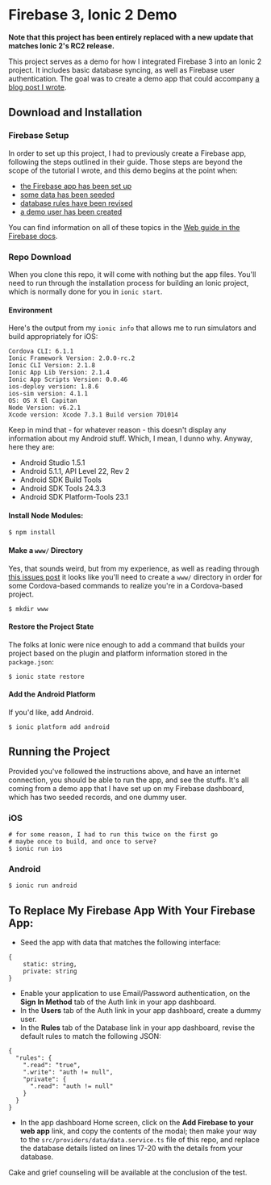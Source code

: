 # Firebase 3, Ionic 2 Demo

**Note that this project has been entirely replaced with a new update that matches Ionic 2's RC2 release.**

This project serves as a demo for how I integrated Firebase 3 into an Ionic 2 project.  It includes basic database syncing, as well as Firebase user authentication.  The goal was to create a demo app that could accompany [a blog post I wrote](https://webcake.co/using-firebase-3-in-angular-2-and-ionic-2/).

## Download and Installation

### Firebase Setup

In order to set up this project, I had to previously create a Firebase app, following the steps outlined in their guide.  Those steps are beyond the scope of the tutorial I wrote, and this demo begins at the point when:

- [the Firebase app has been set up](https://console.firebase.google.com/)
- [some data has been seeded](https://firebase.google.com/docs/database/web/structure-data)
- [database rules have been revised](https://firebase.google.com/docs/database/security/)
- [a demo user has been created](https://firebase.google.com/docs/auth/web/manage-users)

You can find information on all of these topics in the [Web guide in the Firebase docs](https://firebase.google.com/docs/web/setup).

### Repo Download

When you clone this repo, it will come with nothing but the app files.  You'll need to run through the installation process for building an Ionic project, which is normally done for you in `ionic start`.

#### Environment

Here's the output from my `ionic info` that allows me to run simulators and build appropriately for iOS:
```
Cordova CLI: 6.1.1 
Ionic Framework Version: 2.0.0-rc.2
Ionic CLI Version: 2.1.8
Ionic App Lib Version: 2.1.4
Ionic App Scripts Version: 0.0.46
ios-deploy version: 1.8.6 
ios-sim version: 4.1.1 
OS: OS X El Capitan
Node Version: v6.2.1
Xcode version: Xcode 7.3.1 Build version 7D1014
```
Keep in mind that - for whatever reason - this doesn't display any information about my Android stuff.  Which, I mean, I dunno why.  Anyway, here they are:

- Android Studio 1.5.1
- Android 5.1.1, API Level 22, Rev 2
- Android SDK Build Tools
- Android SDK Tools 24.3.3
- Android SDK Platform-Tools 23.1

#### Install Node Modules:
```
$ npm install
```

#### Make a `www/` Directory
Yes, that sounds weird, but from my experience, as well as reading through [this issues post](https://github.com/driftyco/ionic-cli/issues/935) it looks like you'll need to create a `www/` directory in order for some Cordova-based commands to realize you're in a Cordova-based project.
```
$ mkdir www
```

#### Restore the Project State
The folks at Ionic were nice enough to add a command that builds your project based on the plugin and platform information stored in the `package.json`:
```
$ ionic state restore
```

#### Add the Android Platform
If you'd like, add Android.
```
$ ionic platform add android
```

## Running the Project

Provided you've followed the instructions above, and have an internet connection, you should be able to run the app, and see the stuffs.  It's all coming from a demo app that I have set up on my Firebase dashboard, which has two seeded records, and one dummy user.

### iOS
```
# for some reason, I had to run this twice on the first go
# maybe once to build, and once to serve?
$ ionic run ios
```

### Android
```
$ ionic run android
```

## To Replace My Firebase App With Your Firebase App:

- Seed the app with data that matches the following interface:
```
{
	static: string,
	private: string
}
```
- Enable your application to use Email/Password authentication, on the **Sign In Method** tab of the Auth link in your app dashboard.
- In the **Users** tab of the Auth link in your app dashboard, create a dummy user.
- In the **Rules** tab of the Database link in your app dashboard, revise the default rules to match the following JSON:
```
{
  "rules": {
    ".read": "true",
    ".write": "auth != null",
    "private": {
      ".read": "auth != null"
    }
  }
}
```
- In the app dashboard Home screen, click on the **Add Firebase to your web app** link, and copy the contents of the modal; then make your way to the `src/providers/data/data.service.ts` file of this repo, and replace the database details listed on lines 17-20 with the details from your database.

Cake and grief counseling will be available at the conclusion of the test.
